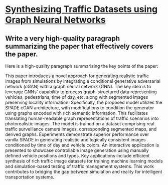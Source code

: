 # [Synthesizing Traffic Datasets using Graph Neural Networks](https://arxiv.org/abs/2312.05031)

## Write a very high-quality paragraph summarizing the paper that effectively covers the paper.

 Here is a high-quality paragraph summarizing the key points of the paper:

This paper introduces a novel approach for generating realistic traffic images from simulations by integrating a conditional generative adversarial network (cGAN) with a graph neural network (GNN). The key idea is to leverage GNNs' capability to process graph-structured data representing vehicles, pedestrians, time of day, etc. along with segmented images preserving locality information. Specifically, the proposed model utilizes the SPADE cGAN architecture, with modifications to condition the generator using graphs encoded with rich semantic information. This facilitates translating human-readable graph representations of traffic scenarios into photorealistic images. The model is trained on a dataset comprising real traffic surveillance camera images, corresponding segmented maps, and derived graphs. Experiments demonstrate superior performance over vanilla SPADE in generating realistic and logically consistent images conditioned by time of day and vehicle colors. An interactive application is presented to showcase controllable image generation using manually defined vehicle positions and types. Key applications include efficient synthesis of rich traffic image datasets for training machine learning models and simulation-based testing of traffic management systems. This work contributes to bridging the gap between simulation and reality for intelligent transportation systems.

